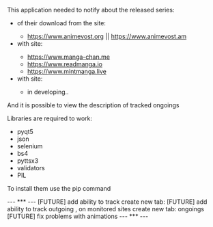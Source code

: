 This application needed to notify about the released series:
  - <anime> of their download from the site:
	- https://www.animevost.org || https://www.animevost.am
  - <manga> with site:
	- https://www.manga-chan.me
    - https://www.readmanga.io
    - https://www.mintmanga.live
  - <ranobe> with site:
  	- in developing..

And it is possible to view the description of tracked ongoings


Libraries are required to work:
  - pyqt5
  - json
  - selenium
  - bs4
  - pyttsx3
  - validators
  - PIL


To install them use the pip command

--- *** ---
[FUTURE] add ability to track <ranobe>
	create new tab: <ranobe> <description ranobe>
[FUTURE] add ability to track outgoing <anime>, <manga> on monitored sites
	create new tab: ongoings
[FUTURE] fix problems with animations
--- *** ---
